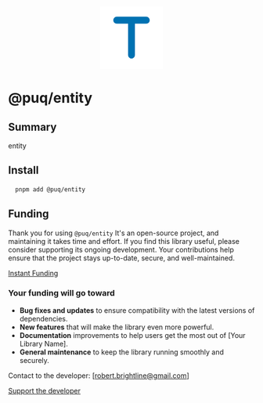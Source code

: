 <p align="center">
  <img src="https://raw.githubusercontent.com/rbrightline/puq/refs/heads/main/libs/entity/favicon.png" alt="Logo" />
</p>

# @puq/entity

## Summary

entity

## Install

```bash
  pnpm add @puq/entity
```

## Funding

Thank you for using `@puq/entity` It's an open-source project, and maintaining it takes time and effort. If you find this library useful, please consider supporting its ongoing development. Your contributions help ensure that the project stays up-to-date, secure, and well-maintained.

[Instant Funding](https://cash.app/$puqlib)

### Your funding will go toward

- **Bug fixes and updates** to ensure compatibility with the latest versions of dependencies.
- **New features** that will make the library even more powerful.
- **Documentation** improvements to help users get the most out of [Your Library Name].
- **General maintenance** to keep the library running smoothly and securely.

Contact to the developer: [robert.brightline@gmail.com]

[Support the developer](https://cash.app/$puqlib)
